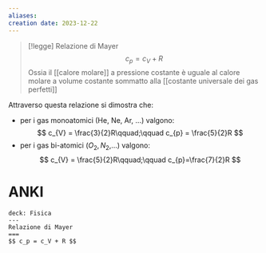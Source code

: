 ```yaml
---
aliases: 
creation date: 2023-12-22
---
```


>[!legge] Relazione di Mayer
>$$ c_{p} = c_{V} + R $$
>Ossia il [[calore molare]] a pressione costante è uguale al calore molare a volume costante sommatto alla [[costante universale dei gas perfetti]]


Attraverso questa  relazione si dimostra che:
- per i gas monoatomici (He, Ne, Ar, ...) valgono: $$ c_{V} = \frac{3}{2}R\qquad;\qquad c_{p} = \frac{5}{2}R $$
- per i gas bi-atomici ($O_2, N_{2}$,...) valgono: $$ c_{V} = \frac{5}{2}R\qquad;\qquad c_{p}=\frac{7}{2}R $$

# ANKI

```anki
deck: Fisica
---
Relazione di Mayer
===
$$ c_p = c_V + R $$
```
